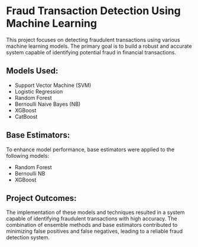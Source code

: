 <h1>Fraud Transaction Detection Using Machine Learning</h1>
<p>This project focuses on detecting fraudulent transactions using various machine learning models. The primary goal is to build a robust and accurate system capable of identifying potential fraud in financial transactions.</p>
<h2>Models Used:</h2>
<ul>
  <li>Support Vector Machine (SVM)</li>
  <li>Logistic Regression</li>
  <li>Random Forest</li>
  <li>Bernoulli Naive Bayes (NB)</li>
  <li>XGBoost</li>
  <li>CatBoost</li>
</ul>

<h2>Base Estimators:</h2>
<p>To enhance model performance, base estimators were applied to the following models:</p>
<ul>
  <li>Random Forest</li>
  <li>Bernoulli NB</li>
  <li>XGBoost</li>
</ul>

<h2>Project Outcomes:</h2>
<p>The implementation of these models and techniques resulted in a system capable of identifying fraudulent transactions with high accuracy. The combination of ensemble methods and base estimators contributed to minimizing false positives and false negatives, leading to a reliable fraud detection system.</p>
